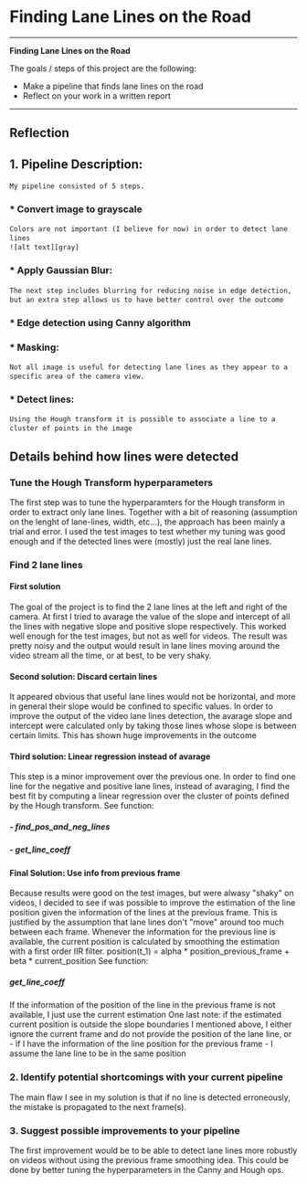 # **Finding Lane Lines on the Road** 

---

**Finding Lane Lines on the Road**

The goals / steps of this project are the following:
* Make a pipeline that finds lane lines on the road
* Reflect on your work in a written report


[//]: # (Image References)

[gray]: writeup_images/gray.jpg "Grayscale"

---

## Reflection

## 1. Pipeline Description:

    My pipeline consisted of 5 steps. 

### * Convert image to grayscale
    Colors are not important (I believe for now) in order to detect lane lines
    ![alt text][gray]
    
### * Apply Gaussian Blur: 
    The next step includes blurring for reducing noise in edge detection, but an extra step allows us to have better control over the outcome
    
### * Edge detection using Canny algorithm

### * Masking:
    Not all image is useful for detecting lane lines as they appear to a specific area of the camera view.

### * Detect lines: 
    Using the Hough transform it is possible to associate a line to a cluster of points in the image

## Details behind how lines were detected

### Tune the Hough Transform hyperparameters
The first step was to tune the hyperparamters for the Hough transform in order to extract only lane lines.
Together with a bit of reasoning (assumption on the lenght of lane-lines, width, etc...), the approach has been mainly a trial and error.
I used the test images to test whether my tuning was good enough and if the detected lines were (mostly) just the real lane lines. 

### Find 2 lane lines 

#### First solution
The goal of the project is to find the 2 lane lines at the left and right of the camera.
At first I tried to avarage the value of the slope and intercept of all the lines with negative slope and positive slope respectively.
This worked well enough for the test images, but not as well for videos.
The result was pretty noisy and the output would result in lane lines moving around the video stream all the time, or at best, to be very shaky.

#### Second solution: Discard certain lines
It appeared obvious that useful lane lines would not be horizontal, and more in general their slope would be confined to specific values.
In order to improve the output of the video lane lines detection, the avarage slope and intercept were calculated only by taking those lines whose slope is between certain limits.
This has shown huge improvements in the outcome

#### Third solution: Linear regression instead of avarage
This step is a minor improvement over the previous one. In order to find one line for the negative and positive lane lines, instead of avaraging, I find the best fit by computing a linear regression over the cluster of points defined by the Hough transform.
See function:
##### - find_pos_and_neg_lines
##### - get_line_coeff
    
#### Final Solution: Use info from previous frame
Because results were good on the test images, but were alwasy "shaky" on videos, I decided to see if was possible to improve the estimation of the line position given the information of the lines at the previous frame.
This is justified by the assumption that lane lines don't "move" around too much between each frame.
Whenever the information for the previous line is available, the current position is calculated by smoothing the estimation with a first order IIR filter.
position(t_1) = alpha * position_previous_frame + beta * current_position 
See function:
##### get_line_coeff
If the information of the position of the line in the previous frame is not available, I just use the current estimation
One last note: if the estimated current position is outside the slope boundaries I mentioned above, I either ignore the current frame and do not provide the position of the lane line, or - if I have the information of the line position for the previous frame - I assume the lane line to be in the same position


### 2. Identify potential shortcomings with your current pipeline

The main flaw I see in my solution is that if no line is detected erroneously, the mistake is propagated to the next frame(s).

### 3. Suggest possible improvements to your pipeline

The first improvement would be to be able to detect lane lines more robustly on videos without using the previous frame smoothing idea.
This could be done by better tuning the hyperparameters in the Canny and Hough ops.
